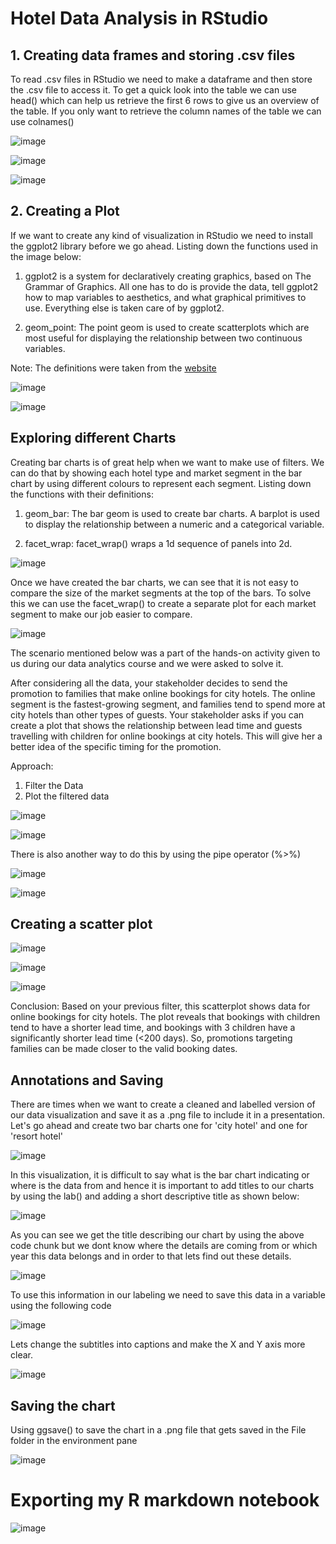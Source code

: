 # Hotel Data Analysis in RStudio

## 1. Creating data frames and storing .csv files

To read .csv files in RStudio we need to make a dataframe and then store the .csv file to access it. To get a quick look into the table we can use head() which can help us retrieve the first 6 rows to give us an overview of the table. If you only want to retrieve the column names of the table we can use colnames()
 
![image](https://github.com/user-attachments/assets/9ad2ed4b-9348-4a67-994c-582f0aa4225c)

![image](https://github.com/user-attachments/assets/3711cbab-43ee-4d24-9268-7ead5cd428a1)

![image](https://github.com/user-attachments/assets/0987d7f3-9484-4531-81f9-eea49ea9ab69)

## 2. Creating a Plot

If we want to create any kind of visualization in RStudio we need to install the ggplot2 library before we go ahead. Listing down the functions used in the image below: 

1. ggplot2 is a system for declaratively creating graphics, based on The Grammar of Graphics. All one has to do is provide the data, tell ggplot2 how to map variables to aesthetics, and what graphical primitives to use. Everything else is taken care of by ggplot2. 

2. geom_point: 
The point geom is used to create scatterplots which are most useful for displaying the relationship between two continuous variables.

Note: The definitions were taken from the [website](https://ggplot2.tidyverse.org/)

![image](https://github.com/user-attachments/assets/e5f9c068-e106-4743-8d9d-c3ecb9cd61db)

![image](https://github.com/user-attachments/assets/4a87a64a-a698-424e-bda1-215d20a456fc)

## Exploring different Charts

Creating bar charts is of great help when we want to make use of filters. We can do that by showing each hotel type and market segment in the bar chart by using different colours to represent each segment. Listing down the functions with their definitions:

1. geom_bar: 
The bar geom is used to create bar charts. A barplot is used to display the relationship between a numeric and a categorical variable.

3. facet_wrap:
facet_wrap() wraps a 1d sequence of panels into 2d.

 ![image](https://github.com/user-attachments/assets/25d482e8-7724-400c-9cf5-e0748a91dbf8)

Once we have created the bar charts, we can see that it is not easy to compare the size of the market segments at the top of the bars. To solve this we can use the facet_wrap() to create a separate plot for each market segment to make our job easier to compare.

![image](https://github.com/user-attachments/assets/63639d00-8d5a-4e14-9ddb-43fc5f03288f)

The scenario mentioned below was a part of the hands-on activity given to us during our data analytics course and we were asked to solve it.

After considering all the data, your stakeholder decides to send the promotion to families that make online bookings for city hotels. The online segment is the fastest-growing segment, and families tend to spend more at city hotels than other types of guests.
Your stakeholder asks if you can create a plot that shows the relationship between lead time and guests travelling with children for online bookings at city hotels. This will give her a better idea of the specific timing for the promotion.

Approach:
1) Filter the Data
2) Plot the filtered data

![image](https://github.com/user-attachments/assets/5fc221f2-d3d1-4688-9a8b-4cc90f7b8136)

![image](https://github.com/user-attachments/assets/32f5a435-3dfe-4c3b-a809-10f45a37fb2a)

There is also another way to do this by using the pipe operator (%\>%)

![image](https://github.com/user-attachments/assets/84bb643a-d0ec-4542-b3bf-5d356b4c7ea8)

![image](https://github.com/user-attachments/assets/a1616835-5b97-41d2-b208-a32897966100)

## Creating a scatter plot 

![image](https://github.com/user-attachments/assets/5aca0012-8559-4b9a-841d-25a09b5599f7)

![image](https://github.com/user-attachments/assets/6d0d7616-66ab-4847-9147-64032110ab60)

![image](https://github.com/user-attachments/assets/407e31cc-876b-4ef7-9824-433be3617c47)

Conclusion:
Based on your previous filter, this scatterplot shows data for online bookings for city hotels. The plot reveals that bookings with children tend to have a shorter lead time, and bookings with 3 children have a significantly shorter lead time (\<200 days). So, promotions targeting families can be made closer to the valid booking dates.

## Annotations and Saving

There are times when we want to create a cleaned and labelled version of our data visualization and save it as a .png file to include it in a presentation. Let's go ahead and create two bar charts one for 'city hotel' and one for 'resort hotel'

![image](https://github.com/user-attachments/assets/768b2a1c-64a7-4912-816c-cddc82a9459f)

In this visualization, it is difficult to say what is the bar chart indicating or where is the data from and hence it is important to add titles to our charts by using the lab() and adding a short descriptive title as shown below:

![image](https://github.com/user-attachments/assets/37a5df96-766e-4d2b-8bec-8d101e02e287)

As you can see we get the title describing our chart by using the above code chunk but we dont know where the details are coming from or which year this data belongs and in order to that lets find out these details.

![image](https://github.com/user-attachments/assets/a96428b6-021b-42c0-9c77-0b6032e5f42b)

To use this information in our labeling we need to save this data in a variable using the following code

![image](https://github.com/user-attachments/assets/20b3b8ad-855d-43f3-9c96-f649a64a464a)

Lets change the subtitles into captions and make the X and Y axis more clear.

![image](https://github.com/user-attachments/assets/915f2f99-86b8-44a5-be82-e020b25f7f67)

## Saving the chart
 Using ggsave() to save the chart in a .png file that gets saved in the File folder in the environment pane

![image](https://github.com/user-attachments/assets/5ea9993e-9105-4f9d-b67a-6da6181ab6b9)

# Exporting my R markdown notebook

![image](https://github.com/user-attachments/assets/35e295c9-f098-4a0b-9a1d-9b4712508064)








